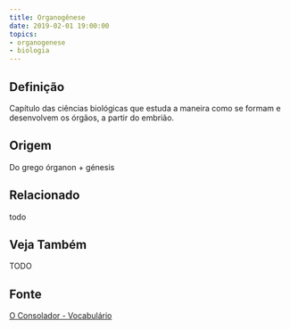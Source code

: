 ```yaml
---
title: Organogênese
date: 2019-02-01 19:00:00
topics:
- organogenese
- biologia
---
```


## Definição
Capítulo das ciências biológicas que estuda a maneira como se formam e
desenvolvem os órgãos, a partir do embrião.

## Origem
Do grego órganon + génesis

## Relacionado
todo

## Veja Também
TODO

## Fonte
[O Consolador - Vocabulário](http://www.oconsolador.com.br/linkfixo/vocabulario/principal.html)
